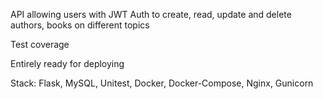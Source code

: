 API allowing users with JWT Auth to create, read, update and delete authors, books on different topics

Test coverage

Entirely ready for deploying

Stack: Flask, MySQL, Unitest, Docker, Docker-Compose, Nginx, Gunicorn
